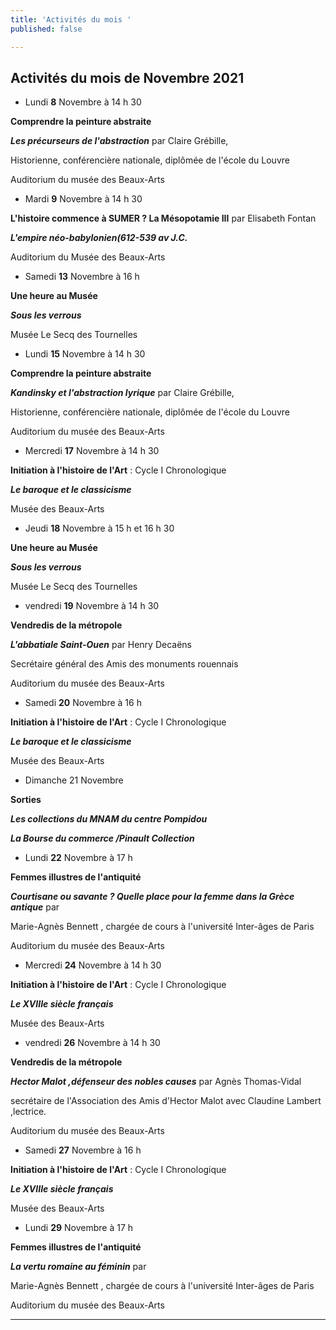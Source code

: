 ```yaml
---
title: 'Activités du mois '
published: false

---
```

## **Activités du mois de Novembre 2021**

* Lundi **8** Novembre à 14 h 30

**Comprendre la peinture abstraite**

**_Les précurseurs de l'abstraction_** par Claire Grébille,

Historienne, conférencière nationale, diplômée de l'école du Louvre

Auditorium du musée des Beaux-Arts

* Mardi **9** Novembre  à 14 h 30

**L'histoire commence à SUMER ? La Mésopotamie III** par Elisabeth Fontan

**_L'empire néo-babylonien(612-539 av J.C._**

Auditorium du Musée des Beaux-Arts  

* Samedi **13** Novembre à 16 h

 **Une heure au Musée**

**_Sous les verrous_**  

Musée Le Secq des Tournelles

* Lundi **15** Novembre à 14 h 30

**Comprendre la peinture abstraite**

**_Kandinsky et l'abstraction lyrique_** par Claire Grébille,

Historienne, conférencière nationale, diplômée de l'école du Louvre

Auditorium du musée des Beaux-Arts

* Mercredi **17** Novembre à 14 h 30

**Initiation à l'histoire de l'Art** : Cycle I  Chronologique

**_Le baroque et le classicisme_**

Musée des Beaux-Arts

* Jeudi **18** Novembre à 15 h et 16 h 30

**Une heure au Musée**

**_Sous les verrous_**

Musée Le Secq des Tournelles

* vendredi **19** Novembre à 14 h 30

**Vendredis de la métropole**

**_L'abbatiale Saint-Ouen_** par Henry Decaëns

Secrétaire général des Amis des monuments rouennais

Auditorium du musée des Beaux-Arts

* Samedi  **20** Novembre à 16 h

**Initiation à l'histoire de l'Art** : Cycle I  Chronologique

**_Le baroque et le classicisme_**

Musée des Beaux-Arts

* Dimanche 21 Novembre

**Sorties**

**_Les collections du MNAM du centre Pompidou_**

**_La Bourse du commerce /Pinault Collection_**

* Lundi **22** Novembre à 17 h

**Femmes illustres de l'antiquité**

**_Courtisane ou savante ? Quelle place pour la femme dans la Grèce antique_** par

Marie-Agnès Bennett , chargée de cours à l'université Inter-âges de Paris

Auditorium du musée des Beaux-Arts

* Mercredi **24** Novembre à 14 h 30

**Initiation à l'histoire de l'Art** : Cycle I  Chronologique

**_Le XVIIIe siècle français_**

Musée des Beaux-Arts

* vendredi **26** Novembre à 14 h 30

**Vendredis de la métropole**

**_Hector Malot ,défenseur des nobles causes_** par Agnès Thomas-Vidal

secrétaire de l'Association des Amis d'Hector Malot avec Claudine Lambert ,lectrice.

Auditorium du musée des Beaux-Arts

* Samedi  **27** Novembre à 16 h

**Initiation à l'histoire de l'Art** : Cycle I  Chronologique

**_Le XVIIIe siècle français_**

Musée des Beaux-Arts

* Lundi **29** Novembre à 17 h

**Femmes illustres de l'antiquité**

**_La vertu romaine au féminin_** par

Marie-Agnès Bennett , chargée de cours à l'université Inter-âges de Paris

Auditorium du musée des Beaux-Arts

***